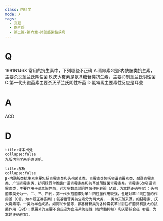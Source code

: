 ```yaml
---
class: 内科学
mode: X
tags:
  - 真题
  - 医考帮
  - 第二篇-第六章-肺部感染性疾病
---
```


# Q
1991N146X 常用的抗生素中，下列哪些不正确
A.青霉素G是β内酰胺类抗生素，主要杀灭革兰氏阴性菌
B.庆大霉素是氨基糖苷类抗生素，主要抑制革兰氏阴性菌
C.第一代头孢菌素主要杀灭革兰氏阴性杆菌
D.氯霉素主要毒性反应是耳聋

# A
ACD
# D
```ad-note
title:课本出处
collapse:false
九版内科学未明确说明。
```

```ad-summary
title:解析
collapse:false
β-内酰胺类抗生素主要包括青霉素类和头孢菌素类。青霉素类包括窄谱青霉素类、耐酶青霉素类、广谱青霉素类、抗铜绿假单胞菌广谱青霉素类和抗革兰阴性菌青霉素类。青霉素G为窄谱青霉素类，主要作用于革兰阳性菌，对大多数革兰阴性菌作用较弱（A错，为本题正确答案）；头孢菌素类分为一、二、三、四代，第一代头孢菌素对革兰阳性菌作用较强，但是对革兰阴性菌的作用差（C错，为本题正确答案）；氨基糖苷类抗生素分为两大类，一类为天然来源，如链霉素、庆大霉素等，一类为半合成品，如阿米卡星等，氨基糖苷类对各种需氧革兰阴性杆菌具有强大的抗菌作用（B对）；氯霉素的主要不良反应为血液系统毒性（如骨髓抑制）和灰婴综合征（D错，为本题正确答案）。
```

